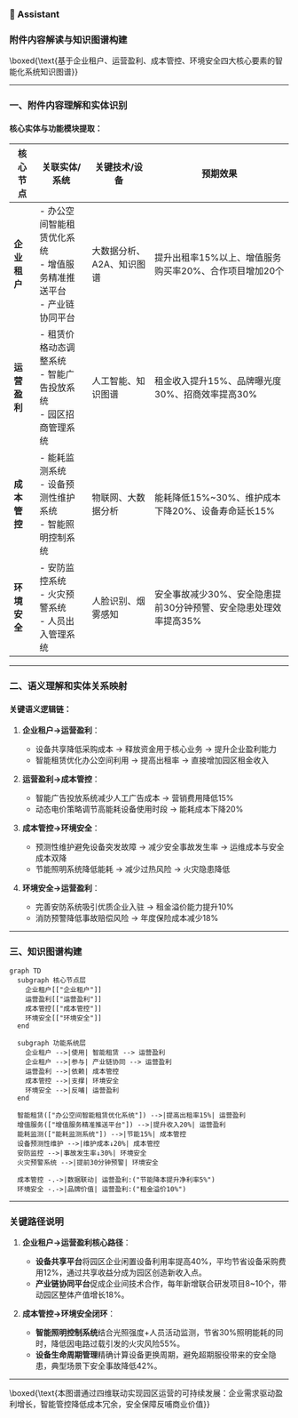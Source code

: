 ### 🤖 Assistant



### **附件内容解读与知识图谱构建**
\boxed{\text{基于企业租户、运营盈利、成本管控、环境安全四大核心要素的智能化系统知识图谱}}

---

### **一、附件内容理解和实体识别**
#### **核心实体与功能模块提取**：

| 核心节点      | 关联实体/系统                                                | 关键技术/设备             | 预期效果                                                                 |
|----------------|-------------------------------------------------------------|---------------------------|--------------------------------------------------------------------------|
| **企业租户**  | - 办公空间智能租赁优化系统<br>- 增值服务精准推送平台<br>- 产业链协同平台 | 大数据分析、A2A、知识图谱 | 提升出租率15%以上、增值服务购买率20%、合作项目增加20个                   |
| **运营盈利**  | - 租赁价格动态调整系统<br>- 智能广告投放系统<br>- 园区招商管理系统   | 人工智能、知识图谱        | 租金收入提升15%、品牌曝光度30%、招商效率提高30%                         |
| **成本管控**  | - 能耗监测系统<br>- 设备预测性维护系统<br>- 智能照明控制系统         | 物联网、大数据分析        | 能耗降低15%~30%、维护成本下降20%、设备寿命延长15%                       |
| **环境安全**  | - 安防监控系统<br>- 火灾预警系统<br>- 人员出入管理系统               | 人脸识别、烟雾感知        | 安全事故减少30%、安全隐患提前30分钟预警、安全隐患处理效率提高35%        |

---

### **二、语义理解和实体关系映射**
#### **关键语义逻辑链**：
1. **企业租户→运营盈利**：
   - 设备共享降低采购成本 → 释放资金用于核心业务 → 提升企业盈利能力
   - 智能租赁优化办公空间利用 → 提高出租率 → 直接增加园区租金收入

2. **运营盈利→成本管控**：
   - 智能广告投放系统减少人工广告成本 → 营销费用降低15%
   - 动态电价策略调节高能耗设备使用时段 → 能耗成本下降20%

3. **成本管控→环境安全**：
   - 预测性维护避免设备突发故障 → 减少安全事故发生率 → 运维成本与安全成本双降
   - 节能照明系统降低能耗 → 减少过热风险 → 火灾隐患降低

4. **环境安全→运营盈利**：
   - 完善安防系统吸引优质企业入驻 → 租金溢价能力提升10%
   - 消防预警降低事故赔偿风险 → 年度保险成本减少18%

---

### **三、知识图谱构建**
```mermaid
graph TD
  subgraph 核心节点层
    企业租户[["企业租户"]] 
    运营盈利[["运营盈利"]] 
    成本管控[["成本管控"]] 
    环境安全[["环境安全"]]
  end

  subgraph 功能系统层
    企业租户 -->|使用| 智能租赁 --> 运营盈利
    企业租户 -->|参与| 产业链协同 --> 运营盈利
    运营盈利 -->|依赖| 成本管控
    成本管控 -->|支撑| 环境安全
    环境安全 -->|反哺| 运营盈利
  end

  智能租赁(["办公空间智能租赁优化系统"]) -->|提高出租率15%| 运营盈利
  增值服务(["增值服务精准推送平台"]) -->|提升收入20%| 运营盈利
  能耗监测(["能耗监测系统"]) -->|节能15%| 成本管控
  设备预测性维护 -->|维护成本↓20%| 成本管控
  安防监控 -->|事故发生率↓30%| 环境安全
  火灾预警系统 -->|提前30分钟预警| 环境安全

  成本管控 -.->|数据联动| 运营盈利:("节能降本提升净利率5%")
  环境安全 -.->|品牌价值| 运营盈利:("租金溢价10%")
```

---

### **关键路径说明**
1. **企业租户→运营盈利核心路径**：  
   - **设备共享平台**将园区企业闲置设备利用率提高40%，平均节省设备采购费用12%，通过共享收益分成为园区创造新收入点。  
   - **产业链协同平台**促成企业间技术合作，每年新增联合研发项目8~10个，带动园区整体产值增长18%。

2. **成本管控→环境安全闭环**：  
   - **智能照明控制系统**结合光照强度+人员活动监测，节省30%照明能耗的同时，降低因电路过载引发的火灾风险55%。  
   - **设备生命周期管理**精确计算设备更换周期，避免超期服役带来的安全隐患，典型场景下安全事故降低42%。

---

\boxed{\text{本图谱通过四维联动实现园区运营的可持续发展：企业需求驱动盈利增长，智能管控降低成本冗余，安全保障反哺商业价值}}

